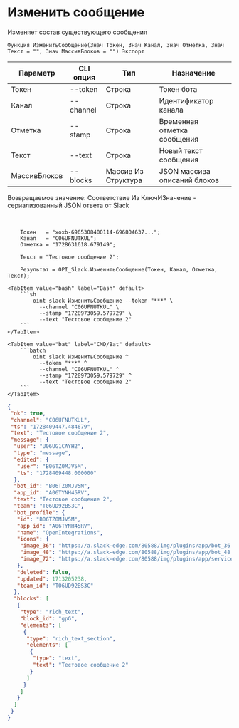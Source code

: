 ﻿---
sidebar_position: 3
---

# Изменить сообщение
 Изменяет состав существующего сообщения



`Функция ИзменитьСообщение(Знач Токен, Знач Канал, Знач Отметка, Знач Текст = "", Знач МассивБлоков = "") Экспорт`

  | Параметр | CLI опция | Тип | Назначение |
  |-|-|-|-|
  | Токен | --token | Строка | Токен бота |
  | Канал | --channel | Строка | Идентификатор канала |
  | Отметка | --stamp | Строка | Временная отметка сообщения |
  | Текст | --text | Строка | Новый текст сообщения |
  | МассивБлоков | --blocks | Массив Из Структура | JSON массива описаний блоков |

  
  Возвращаемое значение:   Соответствие Из КлючИЗначение - сериализованный JSON ответа от Slack

<br/>




```bsl title="Пример кода"
    Токен   = "xoxb-6965308400114-696804637...";
    Канал   = "C06UFNUTKUL";
    Отметка = "1728631618.679149";

    Текст = "Тестовое сообщение 2";

    Результат = OPI_Slack.ИзменитьСообщение(Токен, Канал, Отметка, Текст);
```
    

 <Tabs>
  
    <TabItem value="bash" label="Bash" default>
        ```sh
            oint slack ИзменитьСообщение --token "***" \
              --channel "C06UFNUTKUL" \
              --stamp "1728973059.579729" \
              --text "Тестовое сообщение 2"
        ```
    </TabItem>
  
    <TabItem value="bat" label="CMD/Bat" default>
        ```batch
            oint slack ИзменитьСообщение ^
              --token "***" ^
              --channel "C06UFNUTKUL" ^
              --stamp "1728973059.579729" ^
              --text "Тестовое сообщение 2"
        ```
    </TabItem>
</Tabs>


```json title="Результат"
{
 "ok": true,
 "channel": "C06UFNUTKUL",
 "ts": "1728409447.484679",
 "text": "Тестовое сообщение 2",
 "message": {
  "user": "U06UG1CAYH2",
  "type": "message",
  "edited": {
   "user": "B06TZ0MJV5M",
   "ts": "1728409448.000000"
  },
  "bot_id": "B06TZ0MJV5M",
  "app_id": "A06TYNH45RV",
  "text": "Тестовое сообщение 2",
  "team": "T06UD92BS3C",
  "bot_profile": {
   "id": "B06TZ0MJV5M",
   "app_id": "A06TYNH45RV",
   "name": "OpenIntegrations",
   "icons": {
    "image_36": "https://a.slack-edge.com/80588/img/plugins/app/bot_36.png",
    "image_48": "https://a.slack-edge.com/80588/img/plugins/app/bot_48.png",
    "image_72": "https://a.slack-edge.com/80588/img/plugins/app/service_72.png"
   },
   "deleted": false,
   "updated": 1713205238,
   "team_id": "T06UD92BS3C"
  },
  "blocks": [
   {
    "type": "rich_text",
    "block_id": "gpG",
    "elements": [
     {
      "type": "rich_text_section",
      "elements": [
       {
        "type": "text",
        "text": "Тестовое сообщение 2"
       }
      ]
     }
    ]
   }
  ]
 }
}
```
